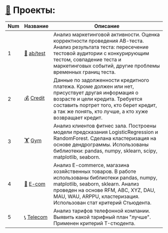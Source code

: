 # [👑](Good_Project) Проекты:

Num | Название  | Описание
---------------------|---------------------|----------------------
1 | [🔎](AB_test_1)  [ab/test](AB_test_1) | Анализ маркетинговой активности. Оценка корректности проведения АВ-теста. Анализ результата теста: пересечение тестовой аудитории с конкурирующим тестом, совпадение теста и маркетинговых событий, другие проблемы временных границ теста.
2 | [💰](bank)  [Credit](bank) | Данные по задолженности кредитного платежа. Кроме должен или нет, присуствует другая информация о возрасте и цели кредита. Требуется составить портрет того, кто берет кредит, а так же понять, кто лучше, а кто хуже возвращает кредит. 
3 | [🏋](gym)  [Gym](gym) | Анализ клиентов фитнес зала. Построены модели предсказания LogisticRegression и RandomForest. Сделана кластеризация на основе дендрограммы. Использованы библиотеки: pandas, numpy, sklearn, scipy, matplotlib, seaborn. 
4 | [🔨](metricks_e_com)  [E-com](metricks_e_com) |  Анализ E-commerce, магазина хозяйственных товаров. В работе использованы библиотеки рandas, numpy, matplotlib, seaborn, sklearn. Анализ проведен на основе RFM, ABC, XYZ, DAU, MAU, WAU, ARPPU, кластеризация. Использован стат критерий Стьюдента.
5 | [📞](telecom)  [Telecom](telecom) |  Анализ тарифов телефонной компании. Выявить какой тарифный план "лучше". Применен критерий T-стюдента.
